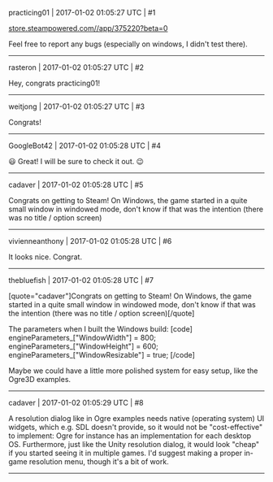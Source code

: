 practicing01 | 2017-01-02 01:05:27 UTC | #1

[store.steampowered.com//app/375220?beta=0](http://store.steampowered.com//app/375220?beta=0)

Feel free to report any bugs (especially on windows, I didn't test there).

-------------------------

rasteron | 2017-01-02 01:05:27 UTC | #2

Hey, congrats practicing01!

-------------------------

weitjong | 2017-01-02 01:05:27 UTC | #3

Congrats!

-------------------------

GoogleBot42 | 2017-01-02 01:05:28 UTC | #4

:smiley: Great! I will be sure to check it out. :wink:

-------------------------

cadaver | 2017-01-02 01:05:28 UTC | #5

Congrats on getting to Steam! On Windows, the game started in a quite small window in windowed mode, don't know if that was the intention (there was no title / option screen)

-------------------------

vivienneanthony | 2017-01-02 01:05:28 UTC | #6

It looks nice. Congrat.

-------------------------

thebluefish | 2017-01-02 01:05:28 UTC | #7

[quote="cadaver"]Congrats on getting to Steam! On Windows, the game started in a quite small window in windowed mode, don't know if that was the intention (there was no title / option screen)[/quote]

The parameters when I built the Windows build:
[code]
engineParameters_["WindowWidth"] = 800;
engineParameters_["WindowHeight"] = 600;
engineParameters_["WindowResizable"] = true;
[/code]

Maybe we could have a little more polished system for easy setup, like the Ogre3D examples.

-------------------------

cadaver | 2017-01-02 01:05:29 UTC | #8

A resolution dialog like in Ogre examples needs native (operating system) UI widgets, which e.g. SDL doesn't provide, so it would not be "cost-effective" to implement: Ogre for instance has an implementation for each desktop OS. Furthermore, just like the Unity resolution dialog, it would look "cheap" if you started seeing it in multiple games. I'd suggest making a proper in-game resolution menu, though it's a bit of work.

-------------------------

